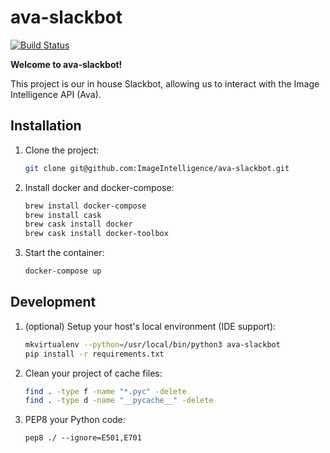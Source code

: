 # ava-slackbot

[![Build Status](https://travis-ci.org/ImageIntelligence/ava-slackbot.svg?branch=master)](https://travis-ci.org/ImageIntelligence/ava-slackbot)

**Welcome to ava-slackbot!**

This project is our in house Slackbot, allowing us to interact with the Image Intelligence API (Ava).

## Installation

1. Clone the project:

    ```bash
    git clone git@github.com:ImageIntelligence/ava-slackbot.git
    ```

1. Install docker and docker-compose:

    ```bash
    brew install docker-compose
    brew install cask
    brew cask install docker
    brew cask install docker-toolbox
    ```

1. Start the container:

    ```bash
    docker-compose up
    ```

## Development

1. (optional) Setup your host's local environment (IDE support):

    ```bash
    mkvirtualenv --python=/usr/local/bin/python3 ava-slackbot
    pip install -r requirements.txt
    ```

1. Clean your project of cache files:

    ```bash
    find . -type f -name "*.pyc" -delete
    find . -type d -name "__pycache__" -delete
    ```

1. PEP8 your Python code:

    ```
    pep8 ./ --ignore=E501,E701
    ```

